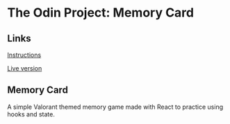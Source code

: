# The Odin Project: Memory Card

## Links
[Instructions](https://www.theodinproject.com/lessons/node-path-javascript-memory-card)

[Live version](https://itsechi.github.io/memory-card/)

## Memory Card
A simple Valorant themed memory game made with React to practice using hooks and state.